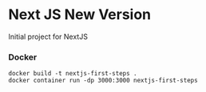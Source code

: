 # Next JS New Version
Initial project for NextJS


### Docker
```
docker build -t nextjs-first-steps .
docker container run -dp 3000:3000 nextjs-first-steps
```